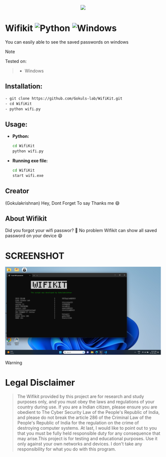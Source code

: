 <p align="center" width="100%">
<img style="margin-left:auto;margin-right:auto;" src="wifi1-modified.ico"></img>
</p>

# **Wifikit** ![Python](https://img.shields.io/badge/python-3670A0?style=for-the-badge&logo=python&logoColor=ffdd54) ![Windows](https://img.shields.io/badge/Windows-0078D6?style=for-the-badge&logo=windows&logoColor=white)

You can easily able to see the saved passwords on windows


> [!NOTE]
> Tested on:

> - Windows 

## **Installation:**
```bash
- git clone https://github.com/Gokuls-lab/WifiKit.git
- cd WifiKit
- python wifi.py
```

## **Usage:**

  - **Python:**
    ```bash
    cd WifiKit
    python wifi.py
    ```
  - **Running exe file:**
    ```bash
    cd WifiKit
    start wifi.exe
    ```

## Creator
(Gokulakrishnan) Hey, Dont Forget To say Thanks me 😄

## About Wifikit
Did you forgot your wifi passwor? 🤔 No problem Wifikit can show all saved password on your device 😄

# SCREENSHOT
<img src="screenshot.png"></img>

> [!WARNING]
> # Legal Disclaimer

>The Wifikit provided by this project are for research and study purposes only, and you must obey the laws and regulations of your country during use. If you are a Indian citizen, please ensure you are obedient to The Cyber Security Law of the People's Republic of India, and please do not break the article 286 of the Criminal Law of the People's Republic of India for the regulation on the crime of destroying computer systems. At last, I would like to point out to you that you must be fully held responsible duty for any consequence that may arise.This project is for testing and educational purposes. Use it only against your own networks and devices. I don't take any responsibility for what you do with this program.

